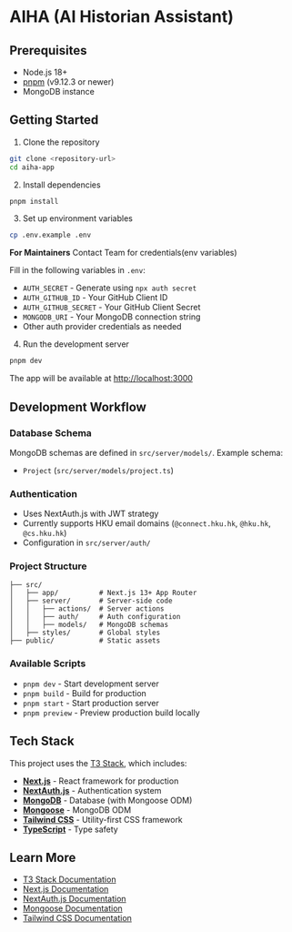 # AIHA (AI Historian Assistant)

## Prerequisites

- Node.js 18+ 
- [pnpm](https://pnpm.io/) (v9.12.3 or newer)
- MongoDB instance

## Getting Started

1. Clone the repository
```bash
git clone <repository-url>
cd aiha-app
```

2. Install dependencies
```bash
pnpm install
```

3. Set up environment variables
```bash
cp .env.example .env
```

**For Maintainers** Contact Team for credentials(env variables)

Fill in the following variables in `.env`:
- `AUTH_SECRET` - Generate using `npx auth secret`
- `AUTH_GITHUB_ID` - Your GitHub Client ID
- `AUTH_GITHUB_SECRET` - Your GitHub Client Secret
- `MONGODB_URI` - Your MongoDB connection string
- Other auth provider credentials as needed

4. Run the development server
```bash
pnpm dev
```

The app will be available at [http://localhost:3000](http://localhost:3000)

## Development Workflow

### Database Schema

MongoDB schemas are defined in `src/server/models/`. Example schema:
- `Project` (`src/server/models/project.ts`)

### Authentication

- Uses NextAuth.js with JWT strategy
- Currently supports HKU email domains (`@connect.hku.hk`, `@hku.hk`, `@cs.hku.hk`)
- Configuration in `src/server/auth/`

### Project Structure

```
├── src/
│   ├── app/          # Next.js 13+ App Router
│   ├── server/       # Server-side code
│   │   ├── actions/  # Server actions
│   │   ├── auth/     # Auth configuration
│   │   ├── models/   # MongoDB schemas
│   ├── styles/       # Global styles
├── public/           # Static assets
```

### Available Scripts

- `pnpm dev` - Start development server
- `pnpm build` - Build for production
- `pnpm start` - Start production server
- `pnpm preview` - Preview production build locally

## Tech Stack

This project uses the [T3 Stack](https://create.t3.gg/), which includes:

- **[Next.js](https://nextjs.org)** - React framework for production
- **[NextAuth.js](https://next-auth.js.org)** - Authentication system
- **[MongoDB](https://www.mongodb.com/)** - Database (with Mongoose ODM)
- **[Mongoose](https://mongoosejs.com/)** - MongoDB ODM
- **[Tailwind CSS](https://tailwindcss.com)** - Utility-first CSS framework
- **[TypeScript](https://www.typescriptlang.org/)** - Type safety

## Learn More

- [T3 Stack Documentation](https://create.t3.gg/)
- [Next.js Documentation](https://nextjs.org/docs)
- [NextAuth.js Documentation](https://next-auth.js.org)
- [Mongoose Documentation](https://mongoosejs.com/docs/)
- [Tailwind CSS Documentation](https://tailwindcss.com/docs)
